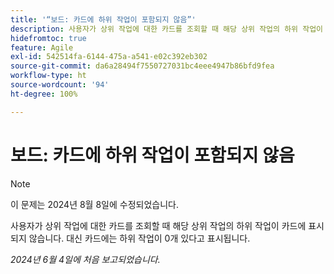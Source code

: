 ```yaml
---
title: '“보드: 카드에 하위 작업이 포함되지 않음”'
description: 사용자가 상위 작업에 대한 카드를 조회할 때 해당 상위 작업의 하위 작업이 카드에 표시되지 않습니다. 대신 카드에는 하위 작업이 0개 있다고 표시됩니다.
hidefromtoc: true
feature: Agile
exl-id: 542514fa-6144-475a-a541-e02c392eb302
source-git-commit: da6a28494f7550727031bc4eee4947b86bfd9fea
workflow-type: ht
source-wordcount: '94'
ht-degree: 100%

---
```


# 보드: 카드에 하위 작업이 포함되지 않음

>[!NOTE]
>
>이 문제는 2024년 8월 8일에 수정되었습니다.

사용자가 상위 작업에 대한 카드를 조회할 때 해당 상위 작업의 하위 작업이 카드에 표시되지 않습니다. 대신 카드에는 하위 작업이 0개 있다고 표시됩니다.

_2024년 6월 4일에 처음 보고되었습니다._
